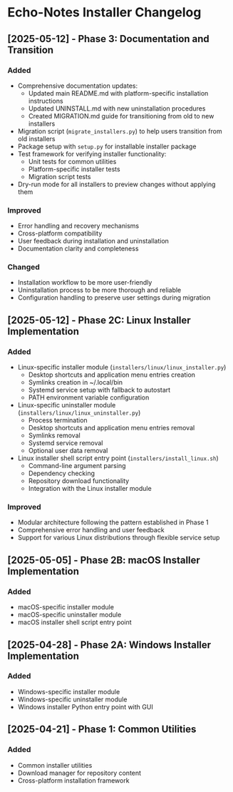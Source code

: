 # Echo-Notes Installer Changelog

## [2025-05-12] - Phase 3: Documentation and Transition

### Added
- Comprehensive documentation updates:
  - Updated main README.md with platform-specific installation instructions
  - Updated UNINSTALL.md with new uninstallation procedures
  - Created MIGRATION.md guide for transitioning from old to new installers
- Migration script (`migrate_installers.py`) to help users transition from old installers
- Package setup with `setup.py` for installable installer package
- Test framework for verifying installer functionality:
  - Unit tests for common utilities
  - Platform-specific installer tests
  - Migration script tests
- Dry-run mode for all installers to preview changes without applying them

### Improved
- Error handling and recovery mechanisms
- Cross-platform compatibility
- User feedback during installation and uninstallation
- Documentation clarity and completeness

### Changed
- Installation workflow to be more user-friendly
- Uninstallation process to be more thorough and reliable
- Configuration handling to preserve user settings during migration

## [2025-05-12] - Phase 2C: Linux Installer Implementation

### Added
- Linux-specific installer module (`installers/linux/linux_installer.py`)
  - Desktop shortcuts and application menu entries creation
  - Symlinks creation in ~/.local/bin
  - Systemd service setup with fallback to autostart
  - PATH environment variable configuration
- Linux-specific uninstaller module (`installers/linux/linux_uninstaller.py`)
  - Process termination
  - Desktop shortcuts and application menu entries removal
  - Symlinks removal
  - Systemd service removal
  - Optional user data removal
- Linux installer shell script entry point (`installers/install_linux.sh`)
  - Command-line argument parsing
  - Dependency checking
  - Repository download functionality
  - Integration with the Linux installer module

### Improved
- Modular architecture following the pattern established in Phase 1
- Comprehensive error handling and user feedback
- Support for various Linux distributions through flexible service setup

## [2025-05-05] - Phase 2B: macOS Installer Implementation

### Added
- macOS-specific installer module
- macOS-specific uninstaller module
- macOS installer shell script entry point

## [2025-04-28] - Phase 2A: Windows Installer Implementation

### Added
- Windows-specific installer module
- Windows-specific uninstaller module
- Windows installer Python entry point with GUI

## [2025-04-21] - Phase 1: Common Utilities

### Added
- Common installer utilities
- Download manager for repository content
- Cross-platform installation framework